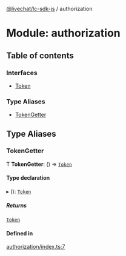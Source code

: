 [@livechat/lc-sdk-js](../README.md) / authorization

# Module: authorization

## Table of contents

### Interfaces

- [Token](../interfaces/authorization.Token.md)

### Type Aliases

- [TokenGetter](authorization.md#tokengetter)

## Type Aliases

### TokenGetter

Ƭ **TokenGetter**: () => [`Token`](../interfaces/authorization.Token.md)

#### Type declaration

▸ (): [`Token`](../interfaces/authorization.Token.md)

##### Returns

[`Token`](../interfaces/authorization.Token.md)

#### Defined in

[authorization/index.ts:7](https://github.com/livechat/lc-sdk-js/blob/c7b3817/src/authorization/index.ts#L7)
